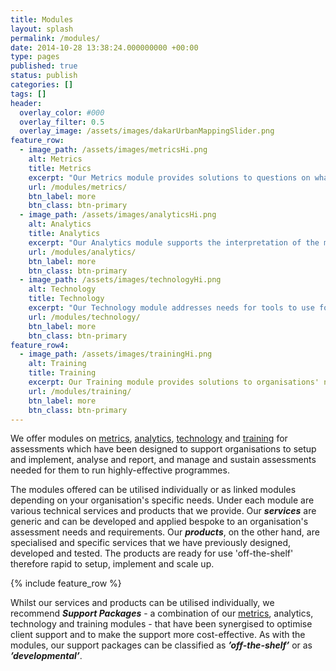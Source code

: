 ```yaml
---
title: Modules
layout: splash
permalink: /modules/
date: 2014-10-28 13:38:24.000000000 +00:00
type: pages
published: true
status: publish
categories: []
tags: []
header:
  overlay_color: #000
  overlay_filter: 0.5
  overlay_image: /assets/images/dakarUrbanMappingSlider.png
feature_row:
  - image_path: /assets/images/metricsHi.png
    alt: Metrics
    title: Metrics
    excerpt: "Our Metrics module provides solutions to questions on what indicators to measure and how they can be measured. We offer services on indicators development, assessment design and assessment implementation."
    url: /modules/metrics/
    btn_label: more
    btn_class: btn-primary
  - image_path: /assets/images/analyticsHi.png
    alt: Analytics
    title: Analytics
    excerpt: "Our Analytics module supports the interpretation of the metrics and provides explanations to why the metrics are the way they are. We offer services on data analysis and on data visualisation."
    url: /modules/analytics/
    btn_label: more
    btn_class: btn-primary
  - image_path: /assets/images/technologyHi.png
    alt: Technology
    title: Technology
    excerpt: "Our Technology module addresses needs for tools to use for data systems and frameworks that sustain organisation data use. We provide services on data management systems and software tools and applications development."
    url: /modules/technology/
    btn_label: more
    btn_class: btn-primary
feature_row4:
  - image_path: /assets/images/trainingHi.png
    alt: Training
    title: Training
    excerpt: Our Training module provides solutions to organisations' needs on capacity building for assessments. This is a cross-cutting module that covers all the training needs across the metrics, analytics; and technology modules.
    url: /modules/training/
    btn_label: more
    btn_class: btn-primary    
---
```


We offer modules on [metrics](https://validmeasures.github.io/modules/metrics), [analytics](https://validmeasures.github.io/modules/analytics), [technology](https://validmeasures.github.io/modules/technology) and [training](https://validmeasures.github.io/modules/training) for assessments which have been designed to support organisations to setup and implement, analyse and report, and manage and sustain assessments needed for them to run highly-effective programmes.

The modules offered can be utilised individually or as linked modules depending on your organisation's specific needs. Under each module are various technical services and products that we provide. Our ***services*** are generic and can be developed and applied bespoke to an organisation's assessment needs and requirements. Our ***products***, on the other hand, are specialised and specific services that we have previously designed, developed and tested. The products are ready for use 'off-the-shelf' therefore rapid to setup, implement and scale up.

{% include feature_row %}

Whilst our services and products can be utilised individually, we recommend ***Support Packages*** - a combination of our [metrics](https://validmeasures.github.io/metrics), analytics, technology and training modules - that have been synergised to optimise client support and to make the support more cost-effective. As with the modules, our support packages can be classified as ***’off-the-shelf’*** or as ***’developmental’***.

